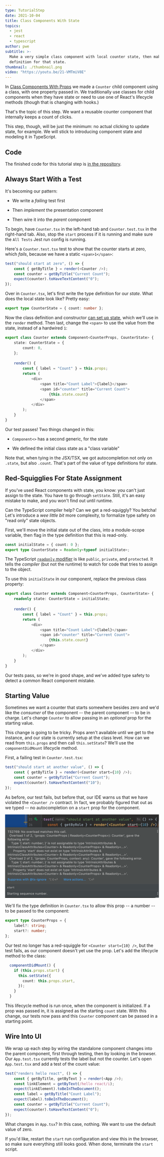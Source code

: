 ```yaml
---
type: TutorialStep
date: 2021-10-04
title: Class Components With State
topics:
  - jest
  - react
  - typescript
author: pwe
subtitle: >-
  Make a very simple class component with local counter state, then make a type
  definition for that state.
thumbnail: ./thumbnail.png
video: "https://youtu.be/21-VMTmiV8E"
---
```


In [Class Components With Props](../class_props/) we made a `Counter` child component using a class, with one property passed in.
We traditionally use classes for child components when they have state or need to use one of React's lifecycle methods (though that is changing with hooks.)

That's the topic of this step.
We want a reusable counter component that internally keeps a count of clicks.

This step, though, will be just the minimum: no actual clicking to update state, for example.
We will stick to introducing component state and modeling it in TypeScript.

## Code

The finished code for this tutorial step is
[in the repository](https://github.com/jetbrains/guide/tree/main/site/javascript/demos/tutorials/react_typescript_tdd/class_state).

## Always Start With a Test

It's becoming our pattern:

- We write a _failing_ test first

- Then _implement_ the presentation component

- Then wire it into the _parent_ component

To begin, have `Counter.tsx` in the left-hand tab and `Counter.test.tsx` in the right-hand tab.
Also, stop the `start` process if it is running and make sure the `All Tests` Jest run config is running.

Here's a `Counter.test.tsx` test to show that the counter starts at zero, which _fails_, because we have a static `<span>1</span>`:

```typescript
test("should start at zero", () => {
	const { getByTitle } = render(<Counter />);
	const counter = getByTitle("Current Count");
	expect(counter).toHaveTextContent("0");
});
```

Over in `Counter.tsx`, let's first write the type definition for our _state_.
What does the local state look like?
Pretty easy:

```typescript
export type CounterState = { count: number };
```

Now the class definition and constructor [can set up state](https://react-typescript-cheatsheet.netlify.app/docs/basic/getting-started/class_components), which we'll use in the `render` method.
Then last, change the `<span>` to use the value from the state, instead of a hardwired `1`:

```typescript
export class Counter extends Component<CounterProps, CounterState> {
	state: CounterState = {
		count: 0,
	};

	render() {
		const { label = "Count" } = this.props;
		return (
			<div>
				<span title="Count Label">{label}</span>
				<span id="counter" title="Current Count">
					{this.state.count}
				</span>
			</div>
		);
	}
}
```

Our test passes!
Two things changed in this:

- `Component<>` has a second generic, for the state

- We defined the initial class state as a "class variable"

Note that, when tying in the JSX/TSX, we got autocompletion not only on `.state`, but also `.count`.
That's part of the value of type definitions for state.

## Red-Squigglies For State Assignment

If you've used React components with state, you know: you can't just assign to the state.
You have to go through `setState`.
Still, it's an easy mistake to make, and you won't find out until runtime.

Can the TypeScript compiler help?
Can we get a red-squiggly?
You betcha!
Let's introduce a _wee little bit_ more complexity, to formalize type safety on "read only" state objects.

First, we'll move the initial state out of the class, into a module-scope variable, then flag in the type definition that this is read-only.

```typescript
const initialState = { count: 0 };
export type CounterState = Readonly<typeof initialState>;
```

The TypeScript [`readonly` modifier](https://www.typescriptlang.org/docs/handbook/classes.html#readonly-modifier) is like `public`, `private`, and `protected`.
It tells the _compiler_ (but not the runtime) to watch for code that tries to assign to the object.

To use this `initialState` in our component, replace the previous class property:

```typescript {2}
export class Counter extends Component<CounterProps, CounterState> {
	readonly state: CounterState = initialState;

	render() {
		const { label = "Count" } = this.props;
		return (
			<div>
				<span title="Count Label">{label}</span>
				<span id="counter" title="Current Count">
					{this.state.count}
				</span>
			</div>
		);
	}
}
```

Our tests pass, so we're in good shape, and we've added type safety to detect a common React component mistake.

## Starting Value

Sometimes we want a counter that starts somewhere besides zero and we'd like the _consumer_ of the component -- the parent component -- to be in charge.
Let's change `Counter` to allow passing in an _optional_ prop for the starting value.

This change is going to be tricky.
Props aren't available until we get to the instance, and our state is currently setup at the class level.
How can we read from `this.props` and then call `this.setState`?
We'll use the `componentDidMount` lifecycle method.

First, a failing test in `Counter.test.tsx`:

```typescript
test("should start at another value", () => {
	const { getByTitle } = render(<Counter start={10} />);
	const counter = getByTitle("Current Count");
	expect(counter).toHaveTextContent("10");
});
```

As before, our test fails, but before that, our IDE warns us that we have violated the `<Counter />` contract.
In fact, we probably figured that out as we typed -- no autocompletion on a `start` prop for the component.

![No Start Prop Allowed](./screenshots/red_squiggly_start.png)

We'll fix the type definition in `Counter.tsx` to allow this prop -- a number -- to be passed to the component:

```typescript {3}
export type CounterProps = {
	label?: string;
	start?: number;
};
```

Our test no longer has a red-squiggle for `<Counter start={10} />`, but the test fails, as our component doesn't yet use the prop.
Let's add the lifecycle method to the class:

```typescript
  componentDidMount() {
    if (this.props.start) {
      this.setState({
        count: this.props.start,
      });
    }
  }
```

This lifecycle method is run once, when the component is initialized.
If a prop was passed in, it is assigned as the starting `count` state.
With this change, our tests now pass and this `Counter` component can be passed in a starting point.

## Wire Into UI

We wrap up each step by wiring the standalone component changes into the parent component, first through testing, then by looking in the browser.
Our `App.test.tsx` currently tests the label but not the counter.
Let's open `App.test.tsx` and add a test of the count value:

```typescript {7,8}
test("renders hello react", () => {
	const { getByTitle, getByText } = render(<App />);
	const linkElement = getByText(/hello react/i);
	expect(linkElement).toBeInTheDocument();
	const label = getByTitle("Count Label");
	expect(label).toBeInTheDocument();
	const counter = getByTitle("Current Count");
	expect(counter).toHaveTextContent("0");
});
```

What changes in `App.tsx`?
In this case, nothing. We want to use the default value of zero.

If you'd like, restart the `start` run configuration and view this in the browser, so make sure everything still looks good.
When done, terminate the `start` script.
